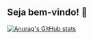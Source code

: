 ## Seja bem-vindo! 👋

[![Anurag's GitHub stats](https://github-readme-stats.vercel.app/api?username=Lucasgkit&show_icons=true&theme=tokyonight)](https://github.com/Lucasgkit/github-readme-stats)
